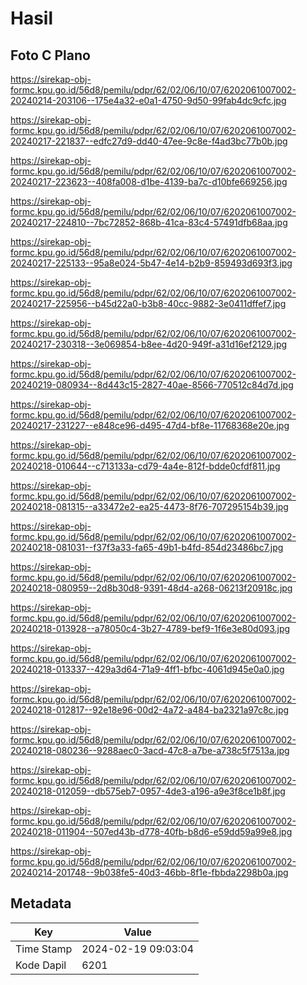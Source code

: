 # Hasil

## Foto C Plano

https://sirekap-obj-formc.kpu.go.id/56d8/pemilu/pdpr/62/02/06/10/07/6202061007002-20240214-203106--175e4a32-e0a1-4750-9d50-99fab4dc9cfc.jpg

https://sirekap-obj-formc.kpu.go.id/56d8/pemilu/pdpr/62/02/06/10/07/6202061007002-20240217-221837--edfc27d9-dd40-47ee-9c8e-f4ad3bc77b0b.jpg

https://sirekap-obj-formc.kpu.go.id/56d8/pemilu/pdpr/62/02/06/10/07/6202061007002-20240217-223623--408fa008-d1be-4139-ba7c-d10bfe669256.jpg

https://sirekap-obj-formc.kpu.go.id/56d8/pemilu/pdpr/62/02/06/10/07/6202061007002-20240217-224810--7bc72852-868b-41ca-83c4-57491dfb68aa.jpg

https://sirekap-obj-formc.kpu.go.id/56d8/pemilu/pdpr/62/02/06/10/07/6202061007002-20240217-225133--95a8e024-5b47-4e14-b2b9-859493d693f3.jpg

https://sirekap-obj-formc.kpu.go.id/56d8/pemilu/pdpr/62/02/06/10/07/6202061007002-20240217-225956--b45d22a0-b3b8-40cc-9882-3e0411dffef7.jpg

https://sirekap-obj-formc.kpu.go.id/56d8/pemilu/pdpr/62/02/06/10/07/6202061007002-20240217-230318--3e069854-b8ee-4d20-949f-a31d16ef2129.jpg

https://sirekap-obj-formc.kpu.go.id/56d8/pemilu/pdpr/62/02/06/10/07/6202061007002-20240219-080934--8d443c15-2827-40ae-8566-770512c84d7d.jpg

https://sirekap-obj-formc.kpu.go.id/56d8/pemilu/pdpr/62/02/06/10/07/6202061007002-20240217-231227--e848ce96-d495-47d4-bf8e-11768368e20e.jpg

https://sirekap-obj-formc.kpu.go.id/56d8/pemilu/pdpr/62/02/06/10/07/6202061007002-20240218-010644--c713133a-cd79-4a4e-812f-bdde0cfdf811.jpg

https://sirekap-obj-formc.kpu.go.id/56d8/pemilu/pdpr/62/02/06/10/07/6202061007002-20240218-081315--a33472e2-ea25-4473-8f76-707295154b39.jpg

https://sirekap-obj-formc.kpu.go.id/56d8/pemilu/pdpr/62/02/06/10/07/6202061007002-20240218-081031--f37f3a33-fa65-49b1-b4fd-854d23486bc7.jpg

https://sirekap-obj-formc.kpu.go.id/56d8/pemilu/pdpr/62/02/06/10/07/6202061007002-20240218-080959--2d8b30d8-9391-48d4-a268-06213f20918c.jpg

https://sirekap-obj-formc.kpu.go.id/56d8/pemilu/pdpr/62/02/06/10/07/6202061007002-20240218-013928--a78050c4-3b27-4789-bef9-1f6e3e80d093.jpg

https://sirekap-obj-formc.kpu.go.id/56d8/pemilu/pdpr/62/02/06/10/07/6202061007002-20240218-013337--429a3d64-71a9-4ff1-bfbc-4061d945e0a0.jpg

https://sirekap-obj-formc.kpu.go.id/56d8/pemilu/pdpr/62/02/06/10/07/6202061007002-20240218-012817--92e18e96-00d2-4a72-a484-ba2321a97c8c.jpg

https://sirekap-obj-formc.kpu.go.id/56d8/pemilu/pdpr/62/02/06/10/07/6202061007002-20240218-080236--9288aec0-3acd-47c8-a7be-a738c5f7513a.jpg

https://sirekap-obj-formc.kpu.go.id/56d8/pemilu/pdpr/62/02/06/10/07/6202061007002-20240218-012059--db575eb7-0957-4de3-a196-a9e3f8ce1b8f.jpg

https://sirekap-obj-formc.kpu.go.id/56d8/pemilu/pdpr/62/02/06/10/07/6202061007002-20240218-011904--507ed43b-d778-40fb-b8d6-e59dd59a99e8.jpg

https://sirekap-obj-formc.kpu.go.id/56d8/pemilu/pdpr/62/02/06/10/07/6202061007002-20240214-201748--9b038fe5-40d3-46bb-8f1e-fbbda2298b0a.jpg


## Metadata

| Key        | Value               |
| ---------- | ------------------- |
| Time Stamp | 2024-02-19 09:03:04 |
| Kode Dapil | 6201                |



